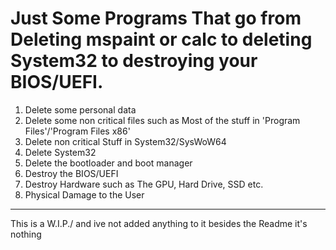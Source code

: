 # Just Some Programs That go from Deleting mspaint or calc to deleting System32 to destroying your BIOS/UEFI.

1. Delete some personal data
2. Delete some non critical files such as Most of the stuff in 'Program Files'/'Program Files x86'
3. Delete non critical Stuff in System32/SysWoW64
4. Delete System32
5. Delete the bootloader and boot manager
6. Destroy the BIOS/UEFI
7. Destroy Hardware such as The GPU, Hard Drive, SSD etc.
8. Physical Damage to the User

---

This is a W.I.P./
and ive not added anything to it besides the Readme it's nothing

